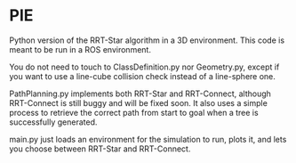 # PIE
Python version of the RRT-Star algorithm in a 3D environment. This code is meant to be run in a ROS environment.

You do not need to touch to ClassDefinition.py nor Geometry.py, except if you want to use a line-cube collision check
instead of a line-sphere one.

PathPlanning.py implements both RRT-Star and RRT-Connect, although RRT-Connect is still buggy and will be fixed soon.
It also uses a simple process to retrieve the correct path from start to goal when a tree is successfully generated.

main.py just loads an environment for the simulation to run, plots it, and lets you choose between RRT-Star and
RRT-Connect.
